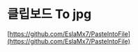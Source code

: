 # 클립보드 To jpg

[https://github.com/EslaMx7/PasteIntoFile](https://github.com/EslaMx7/PasteIntoFile)
